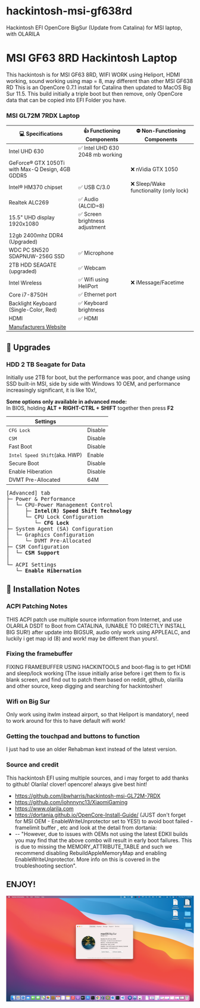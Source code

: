 # hackintosh-msi-gf638rd
Hackintosh EFI OpenCore BigSur (Update from Catalina) for MSI laptop, with OLARILA



#  MSI GF63 8RD Hackintosh Laptop
This hackintosh is for MSI GF63 8RD, WIFI WORK using Heliport, HDMI working, sound working using map = 8, may different than other MSI GF638 RD
This is an OpenCore 0.7.1 install for Catalina then updated to MacOS Big Sur 11.5. This build initially a triple boot but then remove, only OpenCore data that can be copied into EFI Folder you have.

### MSI GL72M 7RDX Laptop 
| :computer: Specifications | :thumbsup: Functioning Components | :no_entry: Non-Functioning Components |
|--|--|--|
| Intel UHD 630 | :white_check_mark: Intel UHD 630 2048 mb working |  |
| GeForce® GTX 1050Ti with Max-Q Design, 4GB GDDR5 |  | :x: nVidia GTX 1050 |
| Intel® HM370 chipset | :white_check_mark: USB C/3.0 | :x: Sleep/Wake functionality (only lock) |
| Realtek ALC269 | :white_check_mark: Audio (ALCID=8) | |
| 15.5" UHD display 1920x1080 | :white_check_mark: Screen brightness adjustment  | |  
| 12gb 2400mhz DDR4 (Upgraded) |  | |
| WDC PC SN520 SDAPNUW-256G SSD | :white_check_mark: Microphone | |
| 2TB HDD SEAGATE (upgraded) | :white_check_mark: Webcam | |
| Intel Wireless   | :white_check_mark: Wifi using HeliPort | :x: iMessage/Facetime |
| Core i7-8750H | :white_check_mark: Ethernet port | |
| Backlight Keyboard (Single-Color, Red) | :white_check_mark: Keyboard brightness | |
| HDMI | :white_check_mark: HDMI |  |
|[Manufacturers Website](https://www.msi.com/Laptop/GF63-8RD/Specification) | | |


## :muscle: Upgrades

### HDD 2 TB Seagate for Data
Initially use 2TB for boot, but the performance was poor, and change using SSD built-in MSI, side by side with Windows 10 OEM, and performance increasingly significant, it is like 10x!, 

**Some options only available in advanced mode:**\
In BIOS, holding **ALT + RIGHT-CTRL + SHIFT** together then press **F2**

| Settings |  |
|--|--|
| `CFG Lock` | Disable |
| `CSM` | Disable |
| Fast Boot | Disable |
| `Intel Speed Shift`(aka. HWP) | Enable |
| Secure Boot | Disable |
| Enable Hiberation | Disable |
| DVMT Pre-Allocated | 64M |

<pre>
[Advanced] tab
├─ Power & Performance
│  └─ CPU-Power Management Control
│     ├─ <b>Intel(R) Speed Shift Technology</b>
│     └─ CPU Lock Configuration
│        └─ <b>CFG Lock</b>
├─ System Agent (SA) Configuration
│  └─ Graphics Configuration
│     └─ DVMT Pre-Allocated
├─ CSM Configuration
│  └─ <b>CSM Support</b>
│   
└─ ACPI Settings
   └─ <b>Enable Hibernation</b>
</pre>

## :notebook_with_decorative_cover: Installation Notes

### ACPI Patching Notes
THIS ACPI patch use multiple source information from Internet, and use OLARILA DSDT to Boot from CATALINA, (UNABLE TO DIRECTLY INSTALL BIG SUR!) after update into BIGSUR, audio only work using APPLEALC, and luckily i get map id (8) and work! may be different than yours!.

### Fixing the framebuffer
FIXING FRAMEBUFFER USING HACKINTOOLS and boot-flag is to get HDMI and sleep/lock working (The issue initially arise before i get them to fix is blank screen, and find out to patch them based on reddit, github, olarilla and other source, keep digging and searching for hackintosher!

### Wifi on Big Sur
Only work using itwlm instead airport, so that Heliport is mandatory!, need to work around for this to have default wifi work!

### Getting the touchpad and buttons to function
I just had to use an older Rehabman kext instead of the latest version. 

### Source and credit
This hackintosh EFI using multiple sources, and i may forget to add thanks to github! Olarila! clover! opencore! always give best hint!
- https://github.com/jbwharris/hackintosh-msi-GL72M-7RDX
- https://github.com/johnnync13/XiaomiGaming
- https://www.olarila.com
- https://dortania.github.io/OpenCore-Install-Guide/ (JUST don't forget for MSI OEM - EnableWriteUnprotector set to YES!) to avoid boot failed - framelimit buffer , etc and look at the detail from dortania:
-  -- "However, due to issues with OEMs not using the latest EDKII builds you may find that the above combo will result in early boot failures. This is due to missing the MEMORY_ATTRIBUTE_TABLE and such we recommend disabling RebuildAppleMemoryMap and enabling EnableWriteUnprotector. More info on this is covered in the troubleshooting section". 

## ENJOY!
![alt text](https://raw.githubusercontent.com/IqbalF69/hackintosh-msi-gf638rd/main/2021-08-12_12-35_1.png)
